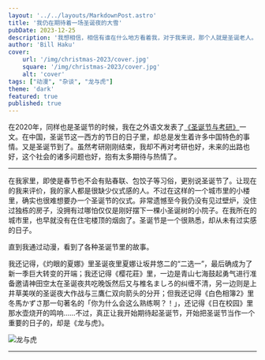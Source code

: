 ```yaml
---
layout: '../../layouts/MarkdownPost.astro'
title: '我仍在期待着一场圣诞夜的大雪'
pubDate: 2023-12-25
description: '我想相信，相信有谁在什么地方看着我，对于我来说，那个人就是圣诞老人。'
author: 'Bill Haku'
cover:
    url: '/img/christmas-2023/cover.jpg'
    square: '/img/christmas-2023/cover.jpg'
    alt: 'cover'
tags: ["动漫", "杂谈", "龙与虎"]
theme: 'dark'
featured: true
published: true
---
```


在2020年，同样也是圣诞节的时候，我在之外语文发表了[《圣诞节与考研》](https://mp.weixin.qq.com/s/HWEs0Jiu1Mnt-CXUfl4cHw)一文。在中国，圣诞节这一西方的节日的日子里，却总是发生着许多中国特色的事情。又是圣诞节到了。虽然考研刚刚结束，我却不再对考研也好，未来的出路也好，这个社会的诸多问题也好，抱有太多期待与热情了。

---

在我家里，即使是春节也不会有贴春联、包饺子等习俗，更别说圣诞节了。让现在的我来评价，我的家人都是很缺少仪式感的人。不过在这样的一个城市里的小楼里，确实也很难想要办一个圣诞节的仪式。非常遗憾至今我仍没有见过壁炉，没住过独栋的房子，没拥有过哪怕仅仅是刚好摆下一棵小圣诞树的小院子。在我所在的城市里，也早就没有在住宅楼顶的烟囱了。圣诞节是一个很熟悉，却从未有过实感的日子。

直到我通过动漫，看到了各种圣诞节里的故事。

我还记得，《灼眼的夏娜》里圣诞夜里夏娜让坂井悠二的“二选一”，最后确成为了新一季巨大转变的开端；我还记得《樱花莊》里，一边是青山七海鼓起勇气进行准备邀请神田空太在圣诞夜共吃晚饭然后又与椎名ましろ的纠缠不清，另一边则是上井草美咲的圣诞夜大作战与三鷹仁双向箭头的分开；但我还记得《白色相簿2》里冬馬かずさ那一句著名的「你为什么会这么熟练啊？！」，还记得《日在校园》里那水壶烧开的鸣响……不过，真正让我开始期待起圣诞节，开始把圣诞节当作一个重要的日子的，却是《龙与虎》。

![龙与虎](https://blog.hakubill.tech/img/christmas-2023/toradora_cover.jpg)

---


